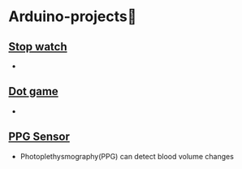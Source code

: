 # Arduino-projects🤖
## [Stop watch](https://github.com/guen-a-park/Arduino_projects/tree/main/Stop-Watch)
+

## [Dot game](https://github.com/guen-a-park/Arduino_projects/tree/main/Dot-game)
+

## [PPG Sensor](https://github.com/guen-a-park/Arduino_projects/tree/main/PPG)
+ Photoplethysmography(PPG) can detect blood volume changes
